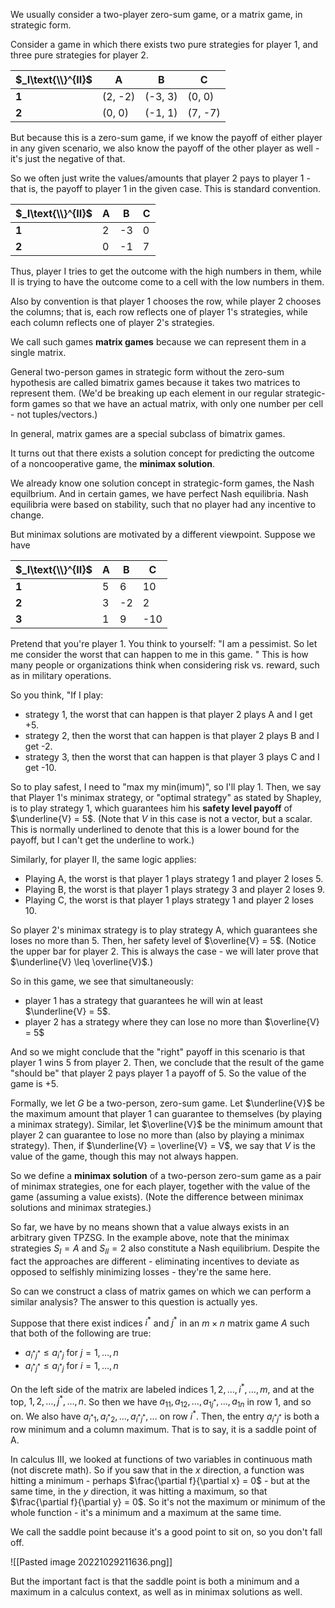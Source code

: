 We usually consider a two-player zero-sum game, or a matrix game, in strategic form.

Consider a game in which there exists two pure strategies for player 1, and three pure strategies for player 2.

| $_I\text{\\}^{II}$ | A            | B            | C   | 
| ------------------ | ------------ | ------------ | --- |
| **1**              | (2, -2) | (-3, 3)     | (0, 0)    |
| **2**              | (0, 0)     | (-1, 1) | (7, -7)     |

But because this is a zero-sum game, if we know the payoff of either player in any given scenario, we also know the payoff of the other player as well - it's just the negative of that.

So we often just write the values/amounts that player 2 pays to player 1 - that is, the payoff to player 1 in the given case. This is standard convention.

| $_I\text{\\}^{II}$ | A   | B   | C   |
| ------------------ | --- | --- | --- |
| **1**              | 2   | -3  | 0   |
| **2**              | 0   | -1  | 7   |

Thus, player I tries to get the outcome with the high numbers in them, while II is trying to have the outcome come to a cell with the low numbers in them.

Also by convention is that player 1 chooses the row, while player 2 chooses the columns; that is, each row reflects one of player 1's strategies, while each column reflects one of player 2's strategies.

We call such games **matrix games** because we can represent them in a single matrix. 

General two-person games in strategic form without the zero-sum hypothesis are called bimatrix games because it takes two matrices to represent them. (We'd be breaking up each element in our regular strategic-form games so that we have an actual matrix, with only one number per cell - not tuples/vectors.)

In general, matrix games are a special subclass of bimatrix games. 

It turns out that there exists a solution concept for predicting the outcome of a noncooperative game, the **minimax solution**. 

We already know one solution concept in strategic-form games, the Nash equilbrium. And in certain games, we have perfect Nash equilibria. Nash equilibria were based on stability, such that no player had any incentive to change.

But minimax solutions are motivated by a different viewpoint. Suppose we have

| $_I\text{\\}^{II}$ | A   | B   | C   |
| ------------------ | --- | --- | --- | 
| **1**              | 5   | 6   | 10  |
| **2**              | 3   | -2  | 2   |
| **3**              | 1   | 9   | -10 |

Pretend that you're player 1. You think to yourself: "I am a pessimist. So let me consider the worst that can happen to me in this game. " This is how many people or organizations think when considering risk vs. reward, such as in military operations.

So you think, "If I play: 
- strategy 1, the worst that can happen is that player 2 plays A and I get +5. 
- strategy 2, then the worst that can happen is that player 2 plays B and I get -2. 
- strategy 3, then the worst that can happen is that player 3 plays C and I get -10.

So to play safest, I need to "max my min(imum)", so I'll play 1. Then, we say that Player 1's minimax strategy, or "optimal strategy" as stated by Shapley, is to play strategy 1, which guarantees him his **safety level payoff** of $\underline{V} = 5$. (Note that $V$ in this case is not a vector, but a scalar. This is normally underlined to denote that this is a lower bound for the payoff, but I can't get the underline to work.)

Similarly, for player II, the same logic applies:
- Playing A, the worst is that player 1 plays strategy 1 and player 2 loses 5.
- Playing B, the worst is that player 1 plays strategy 3 and player 2 loses 9.
- Playing C, the worst is that player 1 plays strategy 1 and player 2 loses 10.

So player 2's minimax strategy is to play strategy A, which guarantees she loses no more than 5. Then, her safety level of $\overline{V} = 5$. (Notice the upper bar for player 2. This is always the case - we will later prove that $\underline{V} \leq \overline{V}$.)

So in this game, we see that simultaneously:
- player 1 has a strategy that guarantees he will win at least $\underline{V} = 5$.
- player 2 has a strategy where they can lose no more than $\overline{V} = 5$

And so we might conclude that the "right" payoff in this scenario is that player 1 wins 5 from player 2. Then, we conclude that the result of the game "should be" that player 2 pays player 1 a payoff of 5. So the value of the game is +5.

Formally, we let $G$ be a two-person, zero-sum game. Let $\underline{V}$ be the  maximum amount that player 1 can guarantee to themselves (by playing a minimax strategy). Similar, let $\overline{V}$ be the minimum amount that player 2 can guarantee to lose no more than (also by playing a minimax strategy). Then, if $\underline{V} = \overline{V} = V$, we say that $V$ is the value of the game, though this may not always happen.

So we define a **minimax solution** of a two-person zero-sum game as a pair of minimax strategies, one for each player, together with the value of the game (assuming a value exists).  (Note the difference between minimax solutions and minimax strategies.)

So far, we have by no means shown that a value always exists in an arbitrary given TPZSG. In the example above, note that the minimax strategies $S_I = A$ and $S_{II} = 2$ also constitute a Nash equilibrium. Despite the fact the approaches are different - eliminating incentives to deviate as opposed to selfishly minimizing losses - they're the same here.

So can we construct a class of matrix games on which we can perform a similar analysis? The answer to this question is actually yes.

Suppose that there exist indices $i^*$ and $j^*$ in an $m \times n$ matrix game $A$ such that both of the following are true:
- $a_{i^*j^*} \leq a_{i^*j}$ for $j = 1, \ldots, n$ 
- $a_{i^*j^*} \leq a_{i^*j}$ for $i = 1, \ldots, n$ 

On the left side of the matrix are labeled indices $1, 2, \ldots, i^*, \ldots, m$, and at the top, $1, 2, \ldots, j^*, \ldots, n$. So then we have $a_{11}, a_{12}, \ldots, {a_{1j^*}, \ldots, a_{1n}}$ in row 1, and so on. We also have $a_{i^*1}, a_{i^*2},\ldots, a_{i^*j^*}, \ldots$ on row $i^*$.
Then, the entry $a_{i^*j^*}$ is both a row minimum and a column maximum. That is to say, it is a saddle point of A. 

In calculus III, we looked at functions of two variables in continuous math (not discrete math).  So if you saw that in the $x$ direction, a function was hitting a minimum - perhaps $\frac{\partial f}{\partial x} = 0$ - but at the same time, in the $y$ direction, it was hitting a maximum, so that $\frac{\partial f}{\partial y} = 0$. So it's not the maximum or minimum of the whole function - it's a minimum and a maximum at the same time.

We call the saddle point because it's a good point to sit on, so you don't fall off.  

![[Pasted image 20221029211636.png]]

But the important fact is that the saddle point is both a minimum and a maximum in a calculus context, as well as in minimax solutions as well.